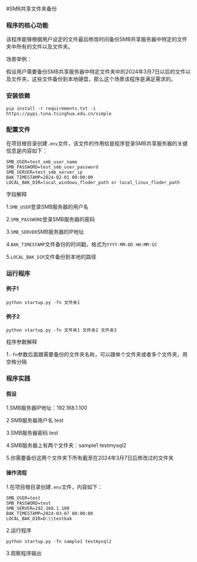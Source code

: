 #SMB共享文件夹备份

### 程序的核心功能

该程序能够根据用户设定的文件最后修改时间备份SMB共享服务器中特定的文件夹中所有的文件以及文件夹。

场景举例：

假设用户需要备份SMB共享服务器中特定文件夹中的2024年3月7日以后的文件以及文件夹，这些文件备份到本地硬盘，那么这个场景该程序是满足需求的。

### 安装依赖

```
pip install -r requirements.txt -i https://pypi.tuna.tsinghua.edu.cn/simple
```

### 配置文件
在项目根目录创建`.env`文件，该文件的作用给是程序登录SMB共享服务器的关键信息是内容如下：
```
SMB_USER=test_smb_user_name
SMB_PASSWORD=test_smb_user_password
SMB_SERVER=test_smb_server_ip
BAK_TIMESTAMP=2024-02-01 00:00:00
LOCAL_BAK_DIR=local_windows_floder_path or local_linux_floder_path
```
字段解释

1.`SMB_USER`登录SMB服务器的用户名

2.`SMB_PASSWORD`登录SMB服务器的密码

3.`SMB_SERVER`SMB服务器的IP地址

4.`BAK_TIMESTAMP`文件备份的时间戳，格式为`YYYY-MM-DD HH:MM:SS`

5.`LOCAL_BAK_DIR`文件备份到本地的路径

### 运行程序
#### 例子1
```
python startup.py -fn 文件夹1 
```
#### 例子2
```
python startup.py -fn 文件夹1 文件夹2 文件夹3
```

程序参数解释

1.`-fn`参数后面跟需要备份的文件夹名称，可以跟单个文件夹或者多个文件夹，用空格分隔

### 程序实践

#### 假设

1.SMB服务器IP地址：192.168.1.100

2.SMB服务器用户名 test 

3.SMB服务器密码 test

4.SMB服务器上有两个文件夹：sample1 testmysql2

5.你需要备份这两个文件夹下所有截至在2024年3月7日后修改过的文件夹

#### 操作流程

1.在项目根目录创建`.env`文件，内容如下：
``` 
SMB_USER=test
SMB_PASSWORD=test
SMB_SERVER=192.168.1.100
BAK_TIMESTAMP=2024-03-07 00:00:00
LOCAL_BAK_DIR=D:\\testbak
```

2.运行程序
```
python startup.py -fn sample1 testmysql2
```

3.观察程序输出

